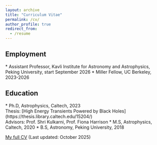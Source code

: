 ```yaml
---
layout: archive
title: "Curriculum Vitae"
permalink: /cv/
author_profile: true
redirect_from:
  - /resume
---
```


<h2>Employment</h2> 
* Assistant Professor, Kavli Institute for Astronomy and Astrophysics, Peking University, start September 2026
* Miller Fellow, UC Berkeley, 2023-2026

<h2>Education</h2>  
* Ph.D, Astrophysics, Caltech, 2023 <br/>
    Thesis: [High Energy Transients Powered by Black Holes](https://thesis.library.caltech.edu/15204/) <br/>
    Advisors: Prof. Shri Kulkarni, Prof. Fiona Harrison
* M.S, Astrophysics, Caltech, 2020
* B.S, Astronomy, Peking University, 2018

<span style="color:#5DADE2">[My full CV](https://yaoyuhan.github.io/files/CV_YuhanYao.pdf)</span> (Last updated: October 2025)


